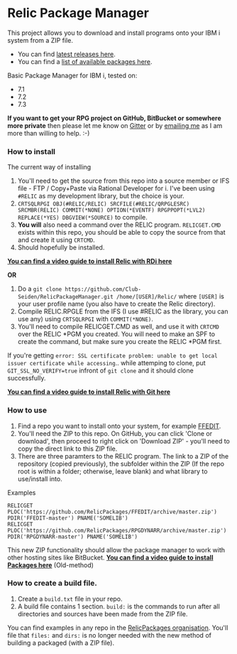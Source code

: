 # Relic Package Manager
This project allows you to download and install programs onto your IBM i system from a ZIP file. 

* You can find [latest releases here](https://github.com/Club-Seiden/RelicPackageManager/releases).
* You can find a [list of available packages here](https://github.com/Club-Seiden/RelicPackageManager/blob/master/Packages.md).

Basic Package Manager for IBM i, tested on:

+ 7.1
+ 7.2
+ 7.3

**If you want to get your RPG project on GitHub, BitBucket or somewhere more private** then please let me know on [Gitter](https://gitter.im/WorksOfBarry) or by [emailing me](mailto:mrliamallan@live.co.uk) as I am more than willing to help. :-)

### How to install

The current way of installing

1. You'll need to get the source from this repo into a source member or IFS file - FTP / Copy+Paste via Rational Developer for i. I've been using `#RELIC` as my development library, but the choice is your.
2. `CRTSQLRPGI OBJ(#RELIC/RELIC) SRCFILE(#RELIC/QRPGLESRC) SRCMBR(RELIC) COMMIT(*NONE) OPTION(*EVENTF) RPGPPOPT(*LVL2) REPLACE(*YES) DBGVIEW(*SOURCE)` to compile.
3. **You will** also need a command over the RELIC program. `RELICGET.CMD` exists within this repo, you should be able to copy the source from that and create it using `CRTCMD`.
3. Should hopefully be installed. 

**[You can find a video guide to install Relic with RDi here](https://www.youtube.com/watch?v=6v5SSx7sHOA&feature=youtu.be)**

**OR**

1. Do a `git clone https://github.com/Club-Seiden/RelicPackageManager.git /home/[USER]/Relic/` where `[USER]` is your user profile name (you also have to create the Relic directory). 
2. Compile RELIC.RPGLE from the IFS (I use #RELIC as the library, you can use any) using `CRTSQLRPGI` with `COMMIT(*NONE)`.
3. You'll need to compile RELICGET.CMD as well, and use it with `CRTCMD` over the RELIC *PGM you created. You will need to make an SPF to create the command, but make sure you create the RELIC *PGM first.

If you're getting `error: SSL certificate problem: unable to get local issuer certificate while accessing`.. while attemping to clone, put `GIT_SSL_NO_VERIFY=true` infront of `git clone` and it should clone successfully.

**[You can find a video guide to install Relic with Git here](https://www.youtube.com/watch?v=bVNusxDSmWY&feature=youtu.be)**

### How to use

1. Find a repo you want to install onto your system, for example [FFEDIT](https://github.com/RelicPackages/FFEDIT).
2. You'll need the ZIP to this repo. On GitHub, you can click 'Clone or download', then proceed to right click on 'Download ZIP' - you'll need to copy the direct link to this ZIP file.
3. There are three paramters to the RELIC program. The link to a ZIP of the repository (copied previously), the subfolder within the ZIP (If the repo root is within a folder; otherwise, leave blank) and what library to use/install into. 

Examples
```
RELICGET PLOC('https://github.com/RelicPackages/FFEDIT/archive/master.zip') PDIR('FFEDIT-master') PNAME('SOMELIB')
RELICGET PLOC('https://github.com/RelicPackages/RPGDYNARR/archive/master.zip') PDIR('RPGDYNARR-master') PNAME('SOMELIB')
```

This new ZIP functionality should allow the package manager to work with other hosting sites like BitBucket. **[You can find a video guide to install Packages here](https://www.youtube.com/watch?v=uQFq-hbO-Y0&feature=youtu.be)** (Old-method)

### How to create a build file.

1. Create a `build.txt` file in your repo.
2. A build file contains 1 section. `build:` is the commands to run after all directories and sources have been made from the ZIP file.

You can find examples in any repo in the [RelicPackages organisation](https://github.com/RelicPackages). You'll file that `files:` and `dirs:` is no longer needed with the new method of building a packaged (with a ZIP file).

